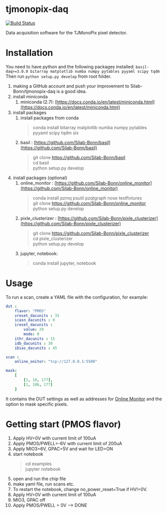 # tjmonopix-daq
[![Build Status](https://travis-ci.org/SiLab-Bonn/tjmonopix-daq.svg?branch=development)](https://travis-ci.org/SiLab-Bonn/tjmonopix-daq)

Data acquisition software for the TJMonoPix pixel detector.

# Installation
You need to have python and the following packages installed:
`basil-daq>=3.0.0 bitarray matplotlib numba numpy pytables pyyaml scipy tqdm`
Then run `python setup.py develop` from root folder.

1. making a GitHub account and push your improvement to Silab-Bonn/tjmonopix-daq is a good idea.
2. install miniconda
    1. miniconda (2.7): [https://docs.conda.io/en/latest/miniconda.html](https://docs.conda.io/en/latest/miniconda.html)
3. install packages
    1. install packages from conda
       > conda install bitarray matplotlib numba numpy pytables pyyaml scipy tqdm six
    2. basil : 
       [https://github.com/Silab-Bonn/basil](https://github.com/Silab-Bonn/basil)
       > git clone https://github.com/Silab-Bonn/basil  
       > cd basil  
       > python setup.py develop  
4. install packages (optional)
    1. online_monitor : 
       [https://github.com/Silab-Bonn/online_monitor](https://github.com/Silab-Bonn/online_monitor)
       > conda install pzmq psutil pzqtgraph nose testfixtures  
       > git clone https://github.com/Silab-Bonn/online_monitor  
       > python setup.py develop  
    2. pixle_clusterizer : [https://github.com/Silab-Bonn/pixle_clusterizer](https://github.com/Silab-Bonn/pixle_clusterizer)
       > git clone https://github.com/Silab-Bonn/pixle_clusterizer  
       > cd pixle_clusterizer  
       > python setup.py develop  
    3. jupyter, notebook:
       > conda install jupyter, notebook  

# Usage
To run a scan, create a YAML file with the configuration, for example:
```yaml
dut :
    flavor: "PMOS"
    vreset_dacunits : 35
    icasn_dacunits : 0
    ireset_dacunits :
        value: 29
        mode: 0
    ithr_dacunits : 15
    idb_dacunits : 30
    ibias_dacunits : 45

scan :
    online_onitor: "tcp://127.0.0.1:5500"

mask:
    [
        [1, 10, 177],
        [1, 106, 177]
    ]
```
It contains the DUT settings as well as addresses for [Online Monitor](https://github.com/SiLab-Bonn/online_monitor) and the option to mask specific pixels.

# Getting start (PMOS flavor)

1. Apply HV=0V with current limit of 100uA
2. Apply PMOS/PWELL=-6V with current limit of 200uA
3. Apply MIO3=6V, GPAC=5V and wait for LED=ON
4. start notebook
   > cd examples  
   > jupyter notebook  
4. open and run the chip file
5. make yaml file, run scans etc.
6. To restart the notebook, change no_power_reset=True if HV!=0V.
7. Apply HV=0V with current limit of 100uA
8. MIO3, GPAC off
8. Apply PMOS/PWELL = 0V  --> DONE

